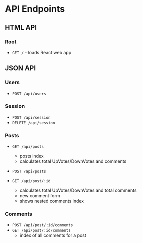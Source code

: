 # API Endpoints

## HTML API

### Root

- `GET /` - loads React web app

## JSON API

### Users

- `POST /api/users`


### Session

- `POST /api/session`
- `DELETE /api/session`

### Posts

- `GET /api/posts`
  - posts index
  - calculates total UpVotes/DownVotes and comments

- `POST /api/posts`
- `GET /api/post/:id`
  - calculates total UpVotes/DownVotes and total comments
  - new comment form
  - shows nested comments index

### Comments

- `POST /api/post/:id/comments`
- `GET /api/post/:id/comments`
  - index of all comments for a post
